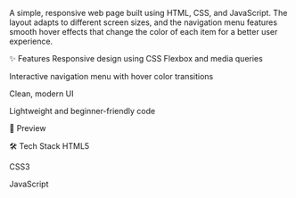 A simple, responsive web page built using HTML, CSS, and JavaScript. The layout adapts to different screen sizes, and the navigation menu features smooth hover effects that change the color of each item for a better user experience.

✨ Features
Responsive design using CSS Flexbox and media queries

Interactive navigation menu with hover color transitions

Clean, modern UI

Lightweight and beginner-friendly code

📸 Preview

🛠️ Tech Stack
HTML5

CSS3

JavaScript 
